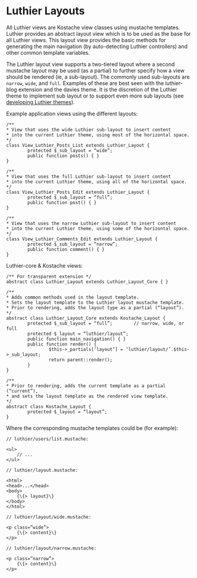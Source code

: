 ﻿# Luthier Layouts

All Luthier views are Kostache view classes using mustache templates. Luthier
provides an abstract layout view which is to be used as the base for all
Luthier views. This layout view provides the basic methods for generating the
main navigation (by auto-detecting Luthier controllers) and other common
template variables.

The Luthier layout view supports a two-tiered layout where a second mustache
layout may be used (as a partial) to further specify how a view should be
rendered (ie, a sub-layout). The commonly used sub-layouts are `narrow`,
`wide`, and `full`. Examples of these are best seen with the luthier-blog
extension and the davies theme. It is the discretion of the Luthier theme
to implement sub layout or to support even more sub layouts (see
[developing Luthier themes](developing-themes)).

Example application views using the different layouts:

~~~
/**
* View that uses the wide Luthier sub-layout to insert content
* into the current Luthier theme, using most of the horizontal space.
*/
class View_Luthier_Posts_List extends Luthier_Layout {
        protected $_sub_layout = “wide”;
        public function posts() { }
}

/**
* View that uses the full Luthier sub-layout to insert content
* into the current Luthier theme, using all of the horizontal space.
*/
class View_Luthier_Posts_Edit extends Luthier_Layout {
        protected $_sub_layout = “full”;
        public function post() { }
}

/**
* View that uses the narrow Luthier sub-layout to insert content
* into the current Luthier theme, using some of the horizontal space.
*/
class View_Luthier_Comments_Edit extends Luthier_Layout {
        protected $_sub_layout = “narrow”;
        public function comment() { }
}
~~~

Luthier-core & Kostache views:

~~~
/** For transparent extension */
abstract class Luthier_Layout extends Luthier_Layout_Core { }

/**
* Adds common methods used in the layout template.
* Sets the layout template to the Luthier layout mustache template.
* Prior to rendering, adds the layout type as a partial (“layout”).
*/
abstract class Luthier_Layout_Core extends Kostache_Layout {
        protected $_sub_layout = “full”;        // narrow, wide, or full
        protected $_layout = “luthier/layout”;
        public function main_navigation() { }
        public function render() {
                $this->_partials[‘layout’] = ‘luthier/layout/’.$this->_sub_layout;
                return parent::render();
        }
}

/**
* Prior to rendering, adds the current template as a partial (“current”),
* and sets the layout template as the rendered view template.
*/
abstract class Kostache_Layout {
        protected $_layout = “layout”;
}
~~~

Where the corresponding mustache templates could be (for example):

~~~
// luthier/users/list.mustache:

<ul>
    // ...
</ul>

// luthier/layout.mustache:

<html>
<head>...</head>
<body>
    {\{> layout}\}
</body>
</html>

// luthier/layout/wide.mustache:

<p class=”wide”>
    {\{> content}\}
</p>

// luthier/layout/narrow.mustache:

<p class=”narrow”>
    {\{> content}\}
</p>
~~~

